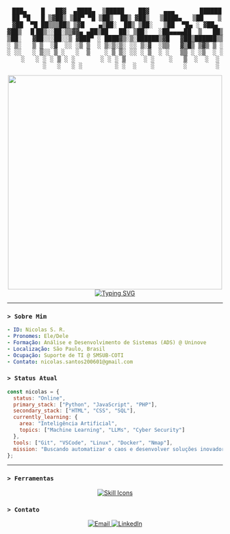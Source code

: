 <!-- Meu nome-->

<div align="center">
<pre>
 ███▄    █   ██▓  ▄████▄  ▒█████    ██▓    ▄▄▄       ██████
 ██ ▀█   █ ▒▓██▒ ▒██▀ ▀█ ▒██▒  ██▒ ▓██▒   ▒████▄   ▒██    ▒
▓██  ▀█ ██▒▒▒██▒ ▒▓█    ▄▒██░  ██▒ ▒██░   ▒██  ▀█▄ ░ ▓██▄
▓██▒  ▐▌██▒░░██░▒▒▓▓▄ ▄██▒██   ██░ ▒██░   ░██▄▄▄▄██  ▒   ██▒
▒██░   ▓██░░░██░░▒ ▓███▀ ░ ████▓▒░▒░██████▒▓█   ▓██▒██████▒▒
░ ▒░   ▒ ▒  ░▓  ░░ ░▒ ▒  ░ ▒░▒░▒░ ░░ ▒░▓  ░▒▒   ▓▒█▒ ▒▓▒ ▒ ░
░ ░░   ░ ▒░░ ▒ ░   ░  ▒    ░ ▒ ▒░ ░░ ░ ▒  ░ ░   ▒▒ ░ ░▒  ░ ░
   ░   ░ ░ ░ ▒ ░ ░       ░ ░ ░ ▒     ░ ░    ░   ▒  ░  ░  ░
         ░   ░   ░ ░         ░ ░  ░    ░        ░        ░
</pre>
</div>

<!-- GIF da caveirinha -->

<div align="center">
  <img src="https://images.steamusercontent.com/ugc/178285712658375004/82B5EC74C09CD69573C86E4FB997BACA9C323D58/?imw=5000&imh=5000&ima=fit&impolicy=Letterbox&imcolor=%23000000&letterbox=false" width="500px"/>
</div>

<div align="center">
  <a href="https://git.io/typing-svg">
    <img src="https://readme-typing-svg.demolab.com?font=Fira+Code&weight=700&size=25&pause=1000&color=00FF00&background=00000000&center=true&vCenter=true&width=600&lines=%3E+An%C3%A1lise+e+Desenvolvimento+de+Sistemas;%3E+Suporte+de+TI+%7C+SMSUB-COTI;%3E" alt="Typing SVG" />
  </a>
</div>

---

### `> Sobre Mim`

```yaml
- ID: Nicolas S. R.
- Pronomes: Ele/Dele
- Formação: Análise e Desenvolvimento de Sistemas (ADS) @ Uninove
- Localização: São Paulo, Brasil
- Ocupação: Suporte de TI @ SMSUB-COTI
- Contato: nicolas.santos200601@gmail.com
```

### `> Status Atual`

```javascript
const nicolas = {
  status: "Online",
  primary_stack: ["Python", "JavaScript", "PHP"],
  secondary_stack: ["HTML", "CSS", "SQL"],
  currently_learning: {
    area: "Inteligência Artificial",
    topics: ["Machine Learning", "LLMs", "Cyber Security"]
  },
  tools: ["Git", "VSCode", "Linux", "Docker", "Nmap"],
  mission: "Buscando automatizar o caos e desenvolver soluções inovadoras."
};
```

---

### `> Ferramentas`

<p align="center">
  <a href="https://skillicons.dev">
    <img src="https://skillicons.dev/icons?i=python,javascript,php,html,css,git,vscode,&theme=dark" alt="Skill Icons"/>
  </a>
</p

---

### `> Contato`

<p align="center">
  <a href="mailto:nicolas.santos200601@gmail.com" target="_blank">
    <img src="https://img.shields.io/badge/Email-000000?style=for-the-badge&logo=gmail&logoColor=00FF00" alt="Email">
  </a>
  <a href="https://www.linkedin.com/in/nicolas-santos-romero/" target="_blank">
    <img src="https://img.shields.io/badge/LinkedIn-000000?style=for-the-badge&logo=linkedin&logoColor=00FF00" alt="LinkedIn">
  </a>
</p>
